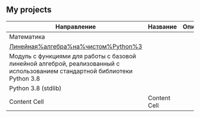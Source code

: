 ## My projects

| Направление  | Название | Описание | Stack|
| ------------- | ------------- | ------------- | ------------- |
| Математика  | 
[Линейная%алгебра%на%чистом%Python%3](/pure_python_linear_algebra) | 
Модуль с функциями для работы с базовой линейной алгеброй, реализованный с использованием стандартной библиотеки Python 3.8 |
Python 3.8 (stdlib) |
| Content Cell  | Content Cell  | | |